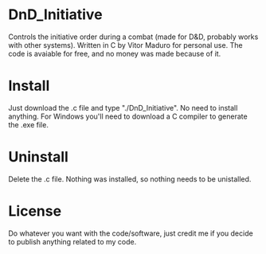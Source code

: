 # DnD_Initiative
Controls the initiative order during a combat (made for D&amp;D, probably works with other systems). Written in C by Vitor Maduro for personal use. The code is avaiable for free, and no money was made because of it.


# Install
Just download the .c file and type "./DnD_Initiative". No need to install anything. For Windows you'll need to download a C compiler to generate the .exe file.

# Uninstall
Delete the .c file. Nothing was installed, so nothing needs to be unistalled.

# License
Do whatever you want with the code/software, just credit me if you decide to publish anything related to my code.
